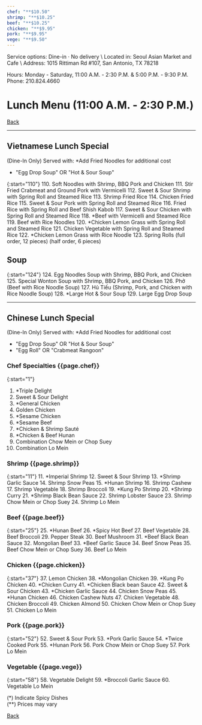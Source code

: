 ```yaml
---
chef: "**$10.50"
shrimp: "**$10.25"
beef: "**$10.25"
chicken: "**$9.95"
pork: "**$9.95"
vege: "**$9.50"
---
```


<link rel="stylesheet" href="assets/css/style.css">
Service options: Dine-in · No delivery \
Located in: Seoul Asian Market and Cafe \
Address: 1015 Rittiman Rd #107, San Antonio, TX 78218

Hours: Monday - Saturday, 11:00 A.M. - 2:30 P.M. & 5:00 P.M. - 9:30 P.M. \
Phone: 210.824.4660

# Lunch Menu (11:00 A.M. - 2:30 P.M.)
[Back](./)

---
## Vietnamese Lunch Special
(Dine-In Only) Served with: *Add Fried Noodles for additional cost
- "Egg Drop Soup" OR "Hot & Sour Soup"

{:start="110"}
110. Soft Noodles with Shrimp, BBQ Pork and Chicken
111. Stir Fried Crabmeat and Ground Pork with Vermicelli
112. Sweet & Sour Shrimp with Spring Roll and Steamed Rice
113. Shrimp Fried Rice
114. Chicken Fried Rice
115. Sweet & Sour Pork with Spring Roll and Steamed Rice
116. Fried Rice with Spring Roll and Beef Shish Kabob
117. Sweet & Sour Chicken with Spring Roll and Steamed Rice
118. *Beef with Vermicelli and Steamed Rice
119. Beef with Rice Noodles
120. *Chicken Lemon Grass with Spring Roll and Steamed Rice
121. Chicken Vegetable with Spring Roll and Steamed Rice
122. *Chicken Lemon Grass with Rice Noodle
123. Spring Rolls (full order, 12 pieces) (half order, 6 pieces)

## Soup

{:start="124"}
124. Egg Noodles Soup with Shrimp, BBQ Pork, and Chicken
125. Special Wonton Soup with Shrimp, BBQ Pork, and Chicken
126. Phở (Beef with Rice Noodle Soup)
127. Hủ Tiếu (Shrimp, Pork, and Chicken with Rice Noodle Soup)
128. *Large Hot & Sour Soup
129. Large Egg Drop Soup

---
## Chinese Lunch Special
(Dine-In Only) Served with: *Add Fried Noodles for additional cost
- "Egg Drop Soup" OR "Hot & Sour Soup"
- "Egg Roll" OR "Crabmeat Rangoon"

### Chef Specialties {{page.chef}}

{:start="1"}
1. *Triple Delight
2. Sweet & Sour Delight
3. *General Chicken
4. Golden Chicken
5. *Sesame Chicken
6. *Sesame Beef
7. *Chicken & Shrimp Sauté
8. *Chicken & Beef Hunan
9. Combination Chow Mein or Chop Suey
10. Combination Lo Mein

### Shrimp {{page.shrimp}}

{:start="11"}
11. *Imperial Shrimp
12. Sweet & Sour Shrimp
13. *Shrimp Garlic Sauce
14. Shrimp Snow Peas
15. *Hunan Shrimp
16. Shrimp Cashew
17. Shrimp Vegetable
18. Shrimp Broccoli
19. *Kung Po Shrimp
20. *Shrimp Curry
21. *Shrimp Black Bean Sauce
22. Shrimp Lobster Sauce
23. Shrimp Chow Mein or Chop Suey
24. Shrimp Lo Mein

### Beef {{page.beef}}

{:start="25"}
25. *Hunan Beef
26. *Spicy Hot Beef
27. Beef Vegetable
28. Beef Broccoli
29. Pepper Steak
30. Beef Mushroom
31. *Beef Black Bean Sauce
32. Mongolian Beef
33. *Beef Garlic Sauce
34. Beef Snow Peas
35. Beef Chow Mein or Chop Suey
36. Beef Lo Mein

### Chicken {{page.chicken}}

{:start="37"}
37. Lemon Chicken
38. *Mongolian Chicken
39. *Kung Po Chicken
40. *Chicken Curry
41. *Chicken Black bean Sauce
42. Sweet & Sour Chicken
43. *Chicken Garlic Sauce
44. Chicken Snow Peas
45. *Hunan Chicken
46. Chicken Cashew Nuts
47. Chicken Vegetable
48. Chicken Broccoli
49. Chicken Almond
50. Chicken Chow Mein or Chop Suey
51. Chicken Lo Mein

### Pork {{page.pork}}

{:start="52"}
52. Sweet & Sour Pork
53. *Pork Garlic Sauce
54. *Twice Cooked Pork
55. *Hunan Pork
56. Pork Chow Mein or Chop Suey
57. Pork Lo Mein

### Vegetable {{page.vege}}

{:start="58"}
58. Vegetable Delight
59. *Broccoli Garlic Sauce
60. Vegetable Lo Mein

(*) Indicate Spicy Dishes \
(**) Prices may vary

[Back](./)